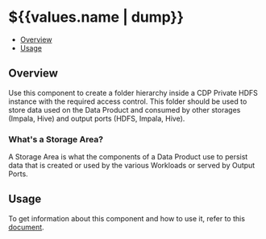 # ${{values.name | dump}}

- [Overview](#overview)
- [Usage](#usage)

## Overview

Use this component to create a folder hierarchy inside a CDP Private HDFS instance with the required access control. This folder should be used to store data used on the Data Product and consumed by other storages (Impala, Hive) and output ports (HDFS, Impala, Hive).

### What's a Storage Area?

A Storage Area is what the components of a Data Product use to persist data that is created or used by the various Workloads or served by Output Ports.

## Usage

To get information about this component and how to use it, refer to this [document](./docs/index.md).